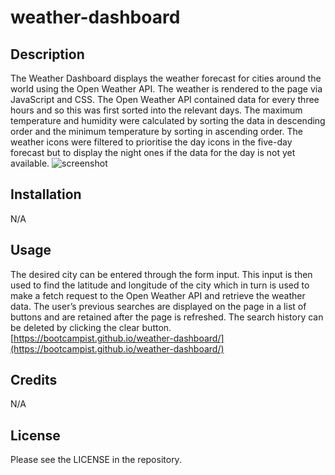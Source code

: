 # weather-dashboard

## Description
The Weather Dashboard displays the weather forecast for cities around the world using the Open Weather API. The weather is rendered to the page via JavaScript and CSS. The Open Weather API contained data for every three hours and so this was first sorted into the relevant days. The maximum temperature and humidity were calculated by sorting the data in descending order and the minimum temperature by sorting in ascending order. The weather icons were filtered to prioritise the day icons in the five-day forecast but to display the night ones if the data for the day is not yet available.
![screenshot](https://github.com/bootcampist/weather-dashboard/assets/152117886/c653859c-a7dc-4149-9500-78e0381de883)

## Installation

N/A

## Usage
The desired city can be entered through the form input. This input is then used to find the latitude and longitude of the city which in turn is used to make a fetch request to the Open Weather API and retrieve the weather data. The user’s previous searches are displayed on the page in a list of buttons and are retained after the page is refreshed. The search history can be deleted by clicking the clear button.
[https://bootcampist.github.io/weather-dashboard/](https://bootcampist.github.io/weather-dashboard/)

## Credits

N/A

## License

Please see the LICENSE in the repository.

